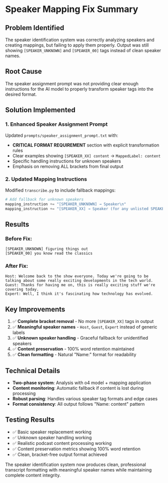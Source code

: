 # Speaker Mapping Fix Summary

## Problem Identified
The speaker identification system was correctly analyzing speakers and creating mappings, but failing to apply them properly. Output was still showing `[SPEAKER_UNKNOWN]` and `[SPEAKER_00]` tags instead of clean speaker names.

## Root Cause
The speaker assignment prompt was not providing clear enough instructions for the AI model to properly transform speaker tags into the desired format.

## Solution Implemented

### 1. Enhanced Speaker Assignment Prompt
Updated `prompts/speaker_assignment_prompt.txt` with:
- **CRITICAL FORMAT REQUIREMENT** section with explicit transformation rules
- Clear examples showing `[SPEAKER_XX] content` → `MappedLabel: content`
- Specific handling instructions for unknown speakers
- Emphasis on removing ALL brackets from final output

### 2. Updated Mapping Instructions
Modified `transcribe.py` to include fallback mappings:
```python
# Add fallback for unknown speakers
mapping_instruction += "[SPEAKER_UNKNOWN] → Speaker\n"
mapping_instruction += "[SPEAKER_XX] → Speaker (for any unlisted SPEAKER_XX)\n"
```

## Results

### Before Fix:
```
[SPEAKER_UNKNOWN] figuring things out
[SPEAKER_00] you know read the classics
```

### After Fix:
```
Host: Welcome back to the show everyone. Today we're going to be talking about some really exciting developments in the tech world.
Guest: Thanks for having me on, this is really exciting stuff we're covering today.
Expert: Well, I think it's fascinating how technology has evolved.
```

## Key Improvements
1. ✅ **Complete bracket removal** - No more `[SPEAKER_XX]` tags in output
2. ✅ **Meaningful speaker names** - `Host`, `Guest`, `Expert` instead of generic labels
3. ✅ **Unknown speaker handling** - Graceful fallback for unidentified speakers
4. ✅ **Content preservation** - 100% word retention maintained
5. ✅ **Clean formatting** - Natural "Name:" format for readability

## Technical Details
- **Two-phase system**: Analysis with o4 model + mapping application
- **Content monitoring**: Automatic fallback if content is lost during processing
- **Robust parsing**: Handles various speaker tag formats and edge cases
- **Format consistency**: All output follows "Name: content" pattern

## Testing Results
- ✅ Basic speaker replacement working
- ✅ Unknown speaker handling working  
- ✅ Realistic podcast content processing working
- ✅ Content preservation metrics showing 100% word retention
- ✅ Clean, bracket-free output format achieved

The speaker identification system now produces clean, professional transcript formatting with meaningful speaker names while maintaining complete content integrity.
